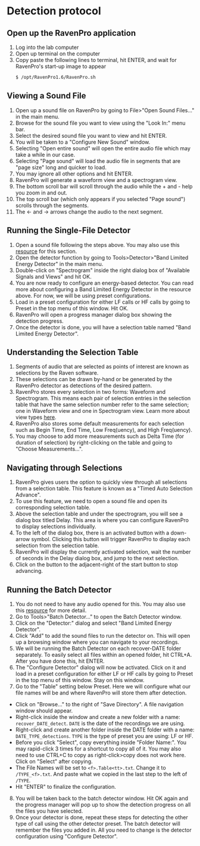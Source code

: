# Detection protocol


## Open up the RavenPro application

1. Log into the lab computer
2. Open up terminal on the computer
3. Copy paste the following lines to terminal, hit ENTER, and wait for RavenPro's start-up image to appear
    ```bash
    $ /opt/RavenPro1.6/RavenPro.sh
    ```
    
    
## Viewing a Sound File

1. Open up a sound file on RavenPro by going to File>"Open Sound Files..." in the main menu.
2. Browse for the sound file you want to view using the "Look In:" menu bar.
3. Select the desired sound file you want to view and hit ENTER.
4. You will be taken to a "Configure New Sound" window.
5. Selecting "Open entire sound" will open the entire audio file which may take a while in our case.
6. Selecting "Page sound" will load the audio file in segments that are "page size" long and quicker to load.
7. You may ignore all other options and hit ENTER.
8. RavenPro will generate a waveform view and a spectrogram view.
9. The bottom scroll bar will scroll through the audio while the + and - help you zoom in and out.
10. The top scroll bar (which only appears if you selected "Page sound") scrolls through the segments.
11. The <- and -> arrows change the audio to the next segment.


## Running the Single-File Detector

1. Open a sound file following the steps above. You may also use this [resource](https://ravensoundsoftware.com/wp-content/uploads/2017/11/Raven14UsersManual.pdf#page=286) for this section.
2. Open the detector function by going to Tools>Detector>"Band Limited Energy Detector" in the main menu.
3. Double-click on "Spectrogram" inside the right dialog box of "Available Signals and Views" and hit OK.
4. You are now ready to configure an energy-based detector. You can read more about configuring a Band Limited Energy Detector in the resource above. For now, we will be using preset configurations.
5. Load in a preset configuration for either LF calls or HF calls by going to Preset in the top menu of this window. Hit OK.
6. RavenPro will open a progress manager dialog box showing the detection progress.
7. Once the detector is done, you will have a selection table named "Band Limited Energy Detector".


## Understanding the Selection Table

1. Segments of audio that are selected as points of interest are known as selections by the Raven software.
2. These selections can be drawn by-hand or be generated by the RavenPro detector as detections of the desired pattern.
3. RavenPro stores every selection in two forms: Waveform and Spectrogram. This means each pair of selection entries in the selection table that have the same selection number refer to the same selection; one in Waveform view and one in Spectrogram view. Learn more about view types [here](https://ravensoundsoftware.com/wp-content/uploads/2017/11/Raven14UsersManual.pdf#page=68).
4. RavenPro also stores some default measurements for each selection such as Begin Time, End Time, Low Freq(uency), and High Freq(uency).
5. You may choose to add more measurements such as Delta Time (for duration of selection) by right-clicking on the table and going to "Choose Measurements...".


## Navigating through Selections

1. RavenPro gives users the option to quickly view through all selections from a selection table. This feature is known as a "Timed Auto Selection Advance".
2. To use this feature, we need to open a sound file and open its corresponding selection table.
3. Above the selection table and under the spectrogram, you will see a dialog box titled Delay. This area is where you can configure RavenPro to display selections individually.
4. To the left of the dialog box, there is an activated button with a down-arrow symbol. Clicking this button will trigger RavenPro to display each selection from the selection table.
5. RavenPro will display the currently activated selection, wait the number of seconds in the Delay dialog box, and jump to the next selection.
6. Click on the button to the adjacent-right of the start button to stop advancing.


## Running the Batch Detector

1. You do not need to have any audio opened for this. You may also use this [resource](https://ravensoundsoftware.com/wp-content/uploads/2017/11/Raven14UsersManual.pdf#page=275) for more detail.
2. Go to Tools>"Batch Detector..." to open the Batch Detector window.
3. Click on the "Detector:" dialog and select "Band Limited Energy Detector".
4. Click "Add" to add the sound files to run the detector on. This will open up a browsing window where you can navigate to your recordings.
5. We will be running the Batch Detector on each recover-DATE folder separately. To easily select all files within an opened folder, hit CTRL+A. After you have done this, hit ENTER.
6. The "Configure Detector" dialog will now be activated. Click on it and load in a preset configuration for either LF or HF calls by going to Preset in the top menu of this window. Stay on this window.
7. Go to the "Table" setting below Preset. Here we will configure what our file names will be and where RavenPro will store them after detection.
 - Click on "Browse..." to the right of "Save Directory". A file navigation window should appear.
 - Right-click inside the window and create a new folder with a name: `recover_DATE_detect`. `DATE` is the date of the recordings we are using. 
 - Right-click and create another folder inside the DATE folder with a name: `DATE_TYPE_detections`. `TYPE` is the type of preset you are using: LF or HF.
 - Before you click "Select", copy everything inside "Folder Name:". You may rapid-click 3 times for a shortcut to copy all of it. You may also need to use CTRL+C to copy as right-click>copy does not work here. Click on "Select" after copying.
 - The File Names will be set to `<f>.Table<tt>.txt`. Change it to `/TYPE_<f>.txt`. And paste what we copied in the last step to the left of `/TYPE`.
 - Hit "ENTER" to finalize the configuration.
8. You will be taken back to the batch detector window. Hit OK again and the progress manager will pop up to show the detection progress on all the files you have selected.
9. Once your detector is done, repeat these steps for detecting the other type of call using the other detector preset. The batch detector will remember the files you added in. All you need to change is the detector configuration using "Configure Detector".
